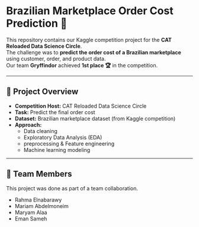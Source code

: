 # Brazilian Marketplace Order Cost Prediction 🛒

This repository contains our Kaggle competition project for the **CAT Reloaded Data Science Circle**.  
The challenge was to **predict the order cost of a Brazilian marketplace** using customer, order, and product data.  
Our team **Gryffindor** achieved **1st place 🏆** in the competition.  

---

## 📌 Project Overview
- **Competition Host:** CAT Reloaded Data Science Circle  
- **Task:** Predict the final order cost  
- **Dataset:** Brazilian marketplace dataset (from Kaggle competition)  
- **Approach:**  
  - Data cleaning 
  - Exploratory Data Analysis (EDA)  
  - preprocessing & Feature engineering  
  - Machine learning modeling  

---

## 👥 Team Members

This project was done as part of a team collaboration.

- Rahma Elnabarawy
- Mariam Abdelmoneim
- Maryam Alaa
- Eman Sameh
